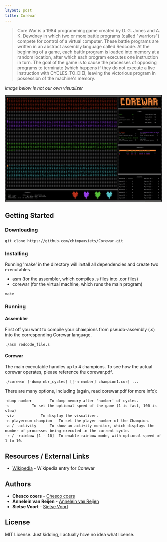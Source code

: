 ```yaml
---
layout: post
title: Corewar
---
```



>Core War is a 1984 programming game created by D. G. Jones and A. K. Dewdney in which two or more battle programs (called "warriors") compete for control of a virtual computer. These battle programs are written in an abstract assembly language called Redcode.
>At the beginning of a game, each battle program is loaded into memory at a random location, after which each program executes one instruction in turn. The goal of the game is to cause the processes of opposing programs to terminate (which happens if they do not execute a live instruction with CYCLES_TO_DIE), leaving the victorious program in possession of the machine's memory. 

_image below is not our own visualizer_

![Corewar](/images/corewar.png)

## Getting Started

### Downloading

```
git clone https://github.com/chimpansiets/Corewar.git
```
### Installing

Running 'make' in the directory will install all dependencies and create two executables.
- asm (for the assembler, which compiles .s files into .cor files)
- corewar (for the virtual machine, which runs the main program)

```
make
```

### Running

#### Assembler

First off you want to compile your champions from pseudo-assembly (.s) into the corresponding Corewar language.

```
./asm redcode_file.s
```

#### Corewar

The main executable handles up to 4 champions.
To see how the actual corewar operates, please reference the corewar.pdf.

```
./corewar [-dump nbr_cycles] [[-n number] champion1.cor] ...
```

There are many options, including (again, read corewar.pdf for more info):

```
-dump number		To dump memory after 'number' of cycles.
-s			To set the optional speed of the game (1 is fast, 100 is slow)
-viz			To display the visualizer.
-n playernum champion	To set the player number of the Champion.
-a / -activity		To show an activity monitor, which displays the number of processes being executed in the current cycle.
-r / -rainbow [1 - 10]	To enable rainbow mode, with optional speed of 1 to 10.
```

## Resources / External Links

* [Wikipedia](https://en.wikipedia.org/wiki/Core_War) - Wikipedia entry for Corewar

## Authors

* **Chesco coers** - [Chesco coers](https://github.com/*)
* **Annelein van Reijen** - [Annelein van Reijen](https://github.com/*)
* **Sietse Voort** - [Sietse Voort](https://github.com/chimpansiets)

## License

MIT License. Just kidding, I actually have no idea what license.
